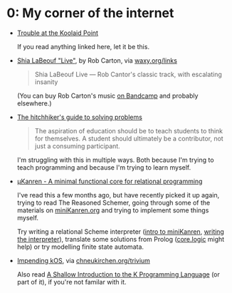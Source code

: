 # 0: My corner of the internet

* [Trouble at the Koolaid Point](http://seriouspony.com/trouble-at-the-koolaid-point)

    If you read anything linked here, let it be this.
* [Shia LaBeouf "Live"](https://www.youtube.com/watch?v=o0u4M6vppCI), by Rob Carton, via [waxy.org/links](http://waxy.org)

    > Shia LaBeouf Live — Rob Cantor's classic track, with escalating insanity

    (You can buy Rob Carton's music [on Bandcamp](http://robcantormusic.bandcamp.com) and probably elsewhere.)
* [The hitchhiker's guide to solving problems](http://www.slashie.org/articles/the-hitchhikers-guide-to-solving-problems/)

    > The aspiration of education should be to teach students to think for themselves. A student should ultimately be a contributor, not just a consuming participant.

    I'm struggling with this in multiple ways. Both because I'm trying to teach programming and because I'm trying to learn myself.
* [µKanren - A minimal functional core for relational programming ](http://webyrd.net/scheme-2013/papers/HemannMuKanren2013.pdf)

    I've read this a few months ago, but have recently picked it up again, trying to read The Reasoned Schemer, going through some of the materials on [miniKanren.org](http://miniKanren.org) and trying to implement some things myself.

    Try writing a relational Scheme interpreter ([intro to miniKanren](https://www.youtube.com/watch?v=zHov3fKYqBA), [writing the interpreter](https://www.youtube.com/watch?v=nFE2E91VDAk)), translate some solutions from Prolog ([core.logic](https://github.com/clojure/core.logic) might help) or try modelling finite state automata.
* [Impending kOS](http://archive.vector.org.uk/art10501320), via [chneukirchen.org/trivium](http://chneukirchen.org/trivium/2014-10-19)

    Also read [A Shallow Introduction to the K Programming Language](http://www.kuro5hin.org/story/2002/11/14/22741/791) (or part of it), if you're not familar with it.
